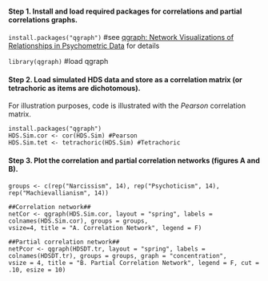 #### Step 1. Install and load required packages for correlations and partial correlations graphs.
`install.packages("qgraph")` #see [qgraph: Network Visualizations of Relationships in Psychometric Data](http://www.jstatsoft.org/v48/i04/) for details 

`library(qgraph)` #load qgraph

#### Step 2. Load simulated HDS data and store as a correlation matrix (or tetrachoric as items are dichotomous).

For illustration purposes, code is illustrated with the *Pearson* correlation matrix.

```Rouge
install.packages("qgraph")
HDS.Sim.cor <- cor(HDS.Sim) #Pearson
HDS.Sim.tet <- tetrachoric(HDS.Sim) #Tetrachoric
```

#### Step 3. Plot the correlation and partial correlation networks (figures A and B).

```Rouge
groups <- c(rep("Narcissism", 14), rep("Psychoticism", 14), rep("Machievallianism", 14))

##Correlation network##
netCor <- qgraph(HDS.Sim.cor, layout = "spring", labels = colnames(HDS.Sim.cor), groups = groups, 
vsize=4, title = "A. Correlation Network", legend = F)

##Partial correlation network##
netPcor <- qgraph(HDSDT.tr, layout = "spring", labels = colnames(HDSDT.tr), groups = groups, graph = "concentration", 
vsize = 4, title = "B. Partial Correlation Network", legend = F, cut = .10, esize = 10)
```
